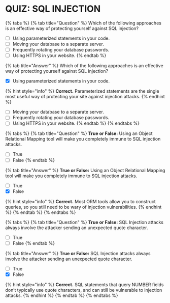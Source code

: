 # QUIZ: SQL INJECTION

{% tabs %}
{% tab title="Question" %}
Which of the following approaches is an effective way of protecting yourself against SQL injection?

* [ ] Using parameterized statements in your code.
* [ ] Moving your database to a separate server.
* [ ] Frequently rotating your database passwords.
* [ ] Using HTTPS in your website.
{% endtab %}

{% tab title="Answer" %}
Which of the following approaches is an effective way of protecting yourself against SQL injection?

* [x] Using parameterized statements in your code.

{% hint style="info" %}
**Correct.** Parameterized statements are the single most useful way of protecting your site against injection attacks.
{% endhint %}

* [ ] Moving your database to a separate server.
* [ ] Frequently rotating your database passwords.
* [ ] Using HTTPS in your website.
{% endtab %}
{% endtabs %}

{% tabs %}
{% tab title="Question" %}
**True or False:** Using an Object Relational Mapping tool will make you completely immune to SQL injection attacks.

* [ ] True
* [ ] False
{% endtab %}

{% tab title="Answer" %}
**True or False:** Using an Object Relational Mapping tool will make you completely immune to SQL injection attacks.

* [ ] True
* [x] False

{% hint style="info" %}
**Correct.** Most ORM tools allow you to construct queries, so you still need to be wary of injection vulnerabilities.
{% endhint %}
{% endtab %}
{% endtabs %}

{% tabs %}
{% tab title="Question" %}
**True or False:** SQL Injection attacks always involve the attacker sending an unexpected quote character.

* [ ] True
* [ ] False
{% endtab %}

{% tab title="Answer" %}
**True or False:** SQL Injection attacks always involve the attacker sending an unexpected quote character.

* [ ] True
* [x] False

{% hint style="info" %}
**Correct.** SQL statements that query NUMBER fields don’t typically use quote characters, and can still be vulnerable to injection attacks.
{% endhint %}
{% endtab %}
{% endtabs %}
